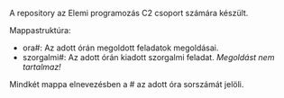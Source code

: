 A repository az Elemi programozás C2 csoport számára készült.

Mappastruktúra:
- ora#: Az adott órán megoldott feladatok megoldásai.
- szorgalmi#: Az adott órán kiadott szorgalmi feladat. *Megoldást nem tartalmaz!*

Mindkét mappa elnevezésben a # az adott óra sorszámát jelöli.
